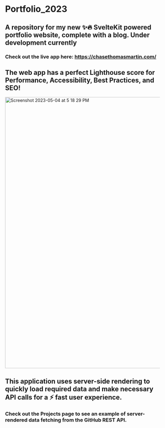 # Portfolio_2023
## A repository for my new ✨🔥 SvelteKit powered portfolio website, complete with a blog. Under development currently
### Check out the live app here: https://chasethomasmartin.com/
## The web app has a perfect Lighthouse score for Performance, Accessibility, Best Practices, and SEO!
<img width="881" alt="Screenshot 2023-05-04 at 5 18 29 PM" src="https://user-images.githubusercontent.com/36861079/236356356-0ed0e71b-af07-417d-8adf-eee2e69555c4.png">

## This application uses server-side rendering to quickly load required data and make necessary API calls for a ⚡️ fast user experience.
### Check out the Projects page to see an example of server-rendered data fetching from the GitHub REST API.


